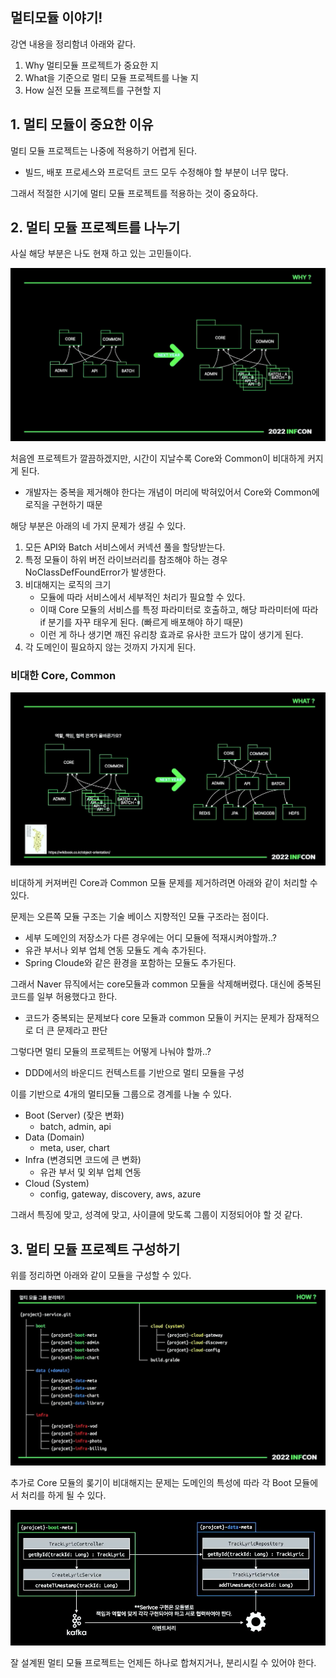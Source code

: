## 멀티모듈 이야기!

강연 내용을 정리함녀 아래와 같다.

1. Why 멀티모듈 프로젝트가 중요한 지
2. What을 기준으로 멀티 모듈 프로젝트를 나눌 지
3. How 실전 모듈 프로젝트를 구현할 지

## 1. 멀티 모듈이 중요한 이유

멀티 모듈 프로젝트는 나중에 적용하기 어렵게 된다.
- 빌드, 배포 프로세스와 프로덕트 코드 모두 수정해야 할 부분이 너무 많다.

그래서 적절한 시기에 멀티 모듈 프로젝트를 적용하는 것이 중요하다.

## 2. 멀티 모듈 프로젝트를 나누기

사실 해당 부분은 나도 현재 하고 있는 고민들이다.

![img.png](img.png)

처음엔 프로젝트가 깔끔하겠지만, 시간이 지날수록 Core와 Common이 비대하게 커지게 된다.
- 개발자는 중복을 제거해야 한다는 개념이 머리에 박혀있어서 Core와 Common에 로직을 구현하기 때문

해당 부분은 아래의 네 가지 문제가 생길 수 있다. 
1. 모든 API와 Batch 서비스에서 커넥션 풀을 할당받는다.
2. 특정 모듈이 하위 버전 라이브러리를 참조해야 하는 경우 NoClassDefFoundError가 발생한다.
3. 비대해지는 로직의 크기
    - 모듈에 따라 서비스에서 세부적인 처리가 필요할 수 있다.
    - 이때 Core 모듈의 서비스를 특정 파라미터로 호출하고, 해당 파라미터에 따라 if 분기를 자꾸 태우게 된다. (빠르게 배포해야 하기 때문)
    - 이런 게 하나 생기면 깨진 유리창 효과로 유사한 코드가 많이 생기게 된다.
4. 각 도메인이 필요하지 않는 것까지 가지게 된다.

### 비대한 Core, Common

![img_1.png](img_1.png)

비대하게 커져버린 Core과 Common 모듈 문제를 제거하려면 아래와 같이 처리할 수 있다.

문제는 오른쪽 모듈 구조는 기술 베이스 지향적인 모듈 구조라는 점이다.
- 세부 도메인의 저장소가 다른 경우에는 어디 모듈에 적재시켜야할까..?
- 유관 부서나 외부 업체 연동 모듈도 계속 추가된다.
- Spring Cloude와 같은 환경을 포함하는 모듈도 추가된다.

그래서 Naver 뮤직에서는 core모듈과 common 모듈을 삭제해버렸다. 대신에 중복된 코드를 일부 허용했다고 한다.
- 코드가 중복되는 문제보다 core 모듈과 common 모듈이 커지는 문제가 잠재적으로 더 큰 문제라고 판단

그렇다면 멀티 모듈의 프로젝트는 어떻게 나눠야 할까..?
- DDD에서의 바운디드 컨텍스트를 기반으로 멀티 모듈을 구성 

이를 기반으로 4개의 멀티모듈 그룹으로 경계를 나눌 수 있다.
- Boot (Server) (잦은 변화)
  - batch, admin, api
- Data (Domain)
  - meta, user, chart
- Infra (변경되면 코드에 큰 변화)
  - 유관 부서 및 외부 업체 연동
- Cloud (System)
  - config, gateway, discovery, aws, azure

그래서 특징에 맞고, 성격에 맞고, 사이클에 맞도록 그룹이 지정되어야 할 것 같다.

## 3. 멀티 모듈 프로젝트 구성하기

위를 정리하면 아래와 같이 모듈을 구성할 수 있다.

![img_3.png](img_3.png)

추가로 Core 모듈의 롲기이 비대해지는 문제는 도메인의 특성에 따라 각 Boot 모듈에서 처리를 하게 될 수 있다. 

![img_4.png](img_4.png)

잘 설계뙨 멀티 모듈 프로젝트는 언제든 하나로 합쳐지거나, 분리시킬 수 있어야 한다.